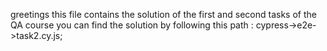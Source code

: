 greetings this file contains the solution of the first and second tasks of the QA course you can find the solution by following this path : cypress->e2e->task2.cy.js;
